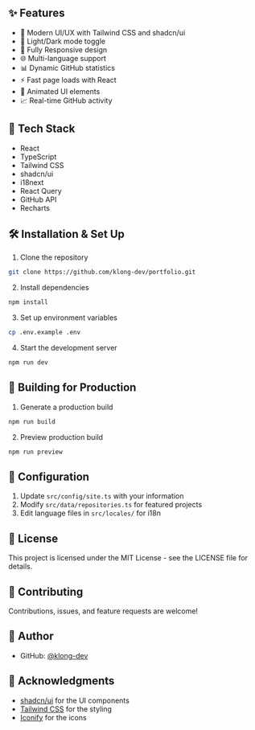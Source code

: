 ## ✨ Features

- 🎯 Modern UI/UX with Tailwind CSS and shadcn/ui
- 🌙 Light/Dark mode toggle
- 📱 Fully Responsive design
- 🌐 Multi-language support
- 📊 Dynamic GitHub statistics
- ⚡ Fast page loads with React
- 🎨 Animated UI elements
- 📈 Real-time GitHub activity

## 🚀 Tech Stack

- React
- TypeScript
- Tailwind CSS
- shadcn/ui
- i18next
- React Query
- GitHub API
- Recharts

## 🛠 Installation & Set Up

1. Clone the repository

```bash
git clone https://github.com/klong-dev/portfolio.git
```

2. Install dependencies

```bash
npm install
```

3. Set up environment variables

```bash
cp .env.example .env
```

4. Start the development server

```bash
npm run dev
```

## 🎨 Building for Production

1. Generate a production build

```bash
npm run build
```

2. Preview production build

```bash
npm run preview
```

## 🔧 Configuration

1. Update `src/config/site.ts` with your information
2. Modify `src/data/repositories.ts` for featured projects
3. Edit language files in `src/locales/` for i18n

## 📄 License

This project is licensed under the MIT License - see the LICENSE file for details.

## 🤝 Contributing

Contributions, issues, and feature requests are welcome!

## 👤 Author

- GitHub: [@klong-dev](https://github.com/klong-dev)

## 🙏 Acknowledgments

- [shadcn/ui](https://ui.shadcn.com/) for the UI components
- [Tailwind CSS](https://tailwindcss.com/) for the styling
- [Iconify](https://iconify.design/) for the icons

```

```
